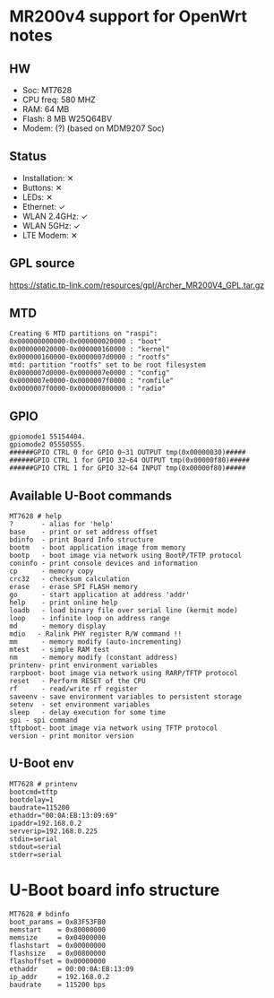 # MR200v4 support for OpenWrt notes

## HW
* Soc: MT7628
* CPU freq: 580 MHZ
* RAM: 64 MB
* Flash: 8 MB W25Q64BV
* Modem: (?) (based on MDM9207 Soc)

## Status
* Installation: ✕
* Buttons: ✕
* LEDs: ✕
* Ethernet: ✓
* WLAN 2.4GHz: ✓
* WLAN 5GHz: ✓
* LTE Modem: ✕


## GPL source
https://static.tp-link.com/resources/gpl/Archer_MR200V4_GPL.tar.gz

## MTD
```
Creating 6 MTD partitions on "raspi":
0x000000000000-0x000000020000 : "boot"
0x000000020000-0x000000160000 : "kernel"
0x000000160000-0x0000007d0000 : "rootfs"
mtd: partition "rootfs" set to be root filesystem
0x0000007d0000-0x0000007e0000 : "config"
0x0000007e0000-0x0000007f0000 : "romfile"
0x0000007f0000-0x000000800000 : "radio"
```

## GPIO
```
gpiomode1 55154404.
gpiomode2 05550555.
######GPIO CTRL 0 for GPIO 0~31 OUTPUT tmp(0x00000030)#####
######GPIO CTRL 1 for GPIO 32~64 OUTPUT tmp(0x00000f80)#####
######GPIO CTRL 1 for GPIO 32~64 INPUT tmp(0x00000f80)#####
```

## Available U-Boot commands
```
MT7628 # help
?       - alias for 'help'
base    - print or set address offset
bdinfo  - print Board Info structure
bootm   - boot application image from memory
bootp	- boot image via network using BootP/TFTP protocol
coninfo - print console devices and information
cp      - memory copy
crc32   - checksum calculation
erase   - erase SPI FLASH memory
go      - start application at address 'addr'
help    - print online help
loadb   - load binary file over serial line (kermit mode)
loop    - infinite loop on address range
md      - memory display
mdio   - Ralink PHY register R/W command !!
mm      - memory modify (auto-incrementing)
mtest   - simple RAM test
nm      - memory modify (constant address)
printenv- print environment variables
rarpboot- boot image via network using RARP/TFTP protocol
reset   - Perform RESET of the CPU
rf      - read/write rf register
saveenv - save environment variables to persistent storage
setenv  - set environment variables
sleep   - delay execution for some time
spi	- spi command
tftpboot- boot image via network using TFTP protocol
version - print monitor version
```

## U-Boot env
```
MT7628 # printenv
bootcmd=tftp
bootdelay=1
baudrate=115200
ethaddr="00:0A:EB:13:09:69"
ipaddr=192.168.0.2
serverip=192.168.0.225
stdin=serial
stdout=serial
stderr=serial
```

# U-Boot board info structure
```
MT7628 # bdinfo
boot_params = 0x83F53FB0
memstart    = 0x80000000
memsize     = 0x04000000
flashstart  = 0x00000000
flashsize   = 0x00800000
flashoffset = 0x00000000
ethaddr     = 00:00:0A:EB:13:09
ip_addr     = 192.168.0.2
baudrate    = 115200 bps
```
